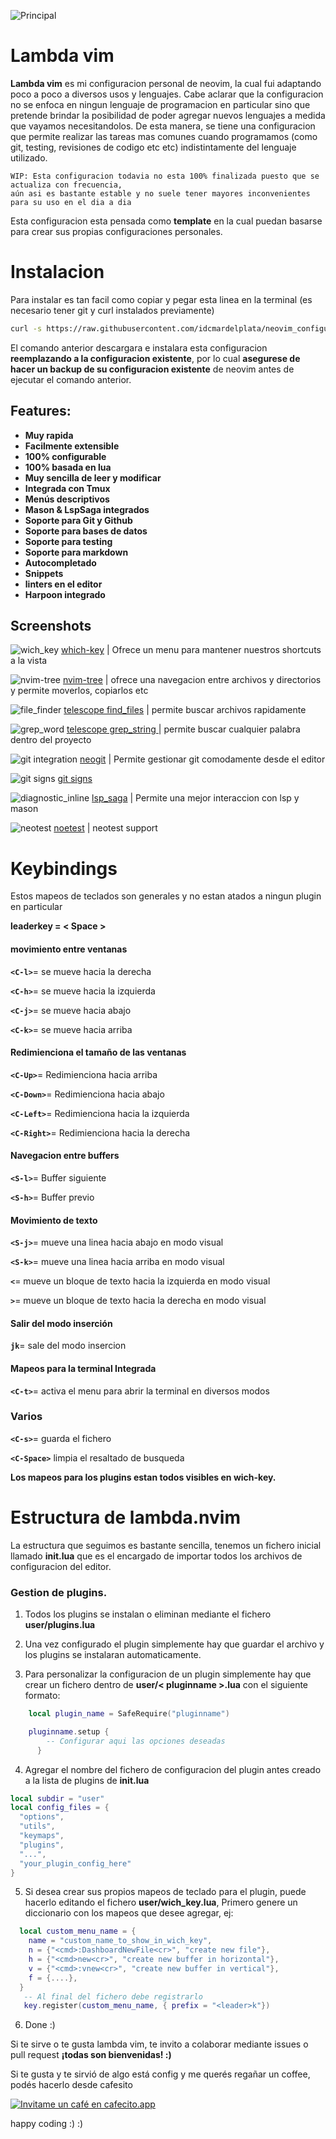 ![Principal](./images/inicio.png)
# Lambda vim

**Lambda vim** es mi configuracion personal de neovim, la cual fui adaptando poco a poco a diversos usos y lenguajes.
Cabe aclarar que la configuracion no se enfoca en ningun lenguaje de programacion en particular sino que pretende brindar la posibilidad de poder agregar nuevos lenguajes a medida que vayamos necesitandolos.
De esta manera, se tiene una configuracion que permite realizar las tareas mas comunes cuando programamos (como git, testing, revisiones de codigo etc etc) indistintamente del lenguaje utilizado.

    WIP: Esta configuracion todavia no esta 100% finalizada puesto que se actualiza con frecuencia,
    aún asi es bastante estable y no suele tener mayores inconvenientes para su uso en el dia a dia

  Esta configuracion esta pensada como **template** en la cual puedan basarse para crear sus propias configuraciones personales.

# Instalacion

Para instalar es tan facil como copiar y pegar esta linea en la terminal (es necesario tener git y curl instalados previamente)

```sh
curl -s https://raw.githubusercontent.com/idcmardelplata/neovim_configuration/master/setup.sh | bash
```

El comando anterior descargara e instalara esta configuracion **reemplazando a la configuracion existente**, por lo cual **asegurese de hacer un backup de su configuracion existente** de neovim antes de ejecutar el comando anterior.

## Features:
  * **Muy rapida**
  * **Facilmente extensible**
  * **100% configurable**
  * **100% basada en lua**
  * **Muy sencilla de leer y modificar**
  * **Integrada con Tmux**
  * **Menús descriptivos**
  * **Mason & LspSaga integrados**
  * **Soporte para Git y Github**
  * **Soporte para bases de datos**
  * **Soporte para testing**
  * **Soporte para markdown**
  * **Autocompletado**
  * **Snippets**
  * **linters en el editor**
  * **Harpoon integrado**

## Screenshots
![wich_key](./images/hich_key.png) 
  [which-key](https://github.com/folke/which-key.nvim) | Ofrece un menu para mantener nuestros shortcuts a la vista



![nvim-tree](./images/nvim_tree.png)
[nvim-tree](https://github.com/kyazdani42/nvim-tree.lua)  | ofrece una navegacion entre archivos y directorios y permite moverlos, copiarlos etc



![file_finder](./images/file_finder.png)
[telescope find_files](https://github.com/nvim-telescope/telescope.nvim) | permite buscar archivos rapidamente

![grep_word](./images/grep_word.png)
[telescope grep_string ](https://github.com/nvim-telescope/telescope.nvim)  | permite buscar cualquier palabra dentro del proyecto


![git integration](./images/git.png)
[neogit](https://github.com/lewis6991/gitsigns.nvim) | Permite gestionar git comodamente desde el editor

![git signs](./images/git_signs.png) 
[git signs](https://github.com/lewis6991/gitsigns.nvim) 

![diagnostic_inline](./images/diagnostics_inline.png) 
[lsp_saga](https://github.com/glepnir/lspsaga.nvim) | Permite una mejor interaccion con lsp y mason

![neotest](./images/neotest.png)
[noetest](https://github.com/nvim-neotest/neotest)  | neotest support


# Keybindings
Estos mapeos de teclados son generales y no estan atados a ningun plugin en particular

**leaderkey = < Space >**

#### movimiento entre ventanas
 **```<C-l>```**= se mueve hacia la derecha

 **```<C-h>```**= se mueve hacia la izquierda

 **```<C-j>```**= se mueve hacia abajo

 **```<C-k>```**= se mueve hacia arriba

#### Redimienciona el tamaño de las ventanas
 **```<C-Up>```**= Redimienciona hacia arriba

 **```<C-Down>```**= Redimienciona hacia abajo

 **```<C-Left>```**= Redimienciona hacia la izquierda

 **```<C-Right>```**= Redimienciona hacia la derecha

#### Navegacion entre buffers
 **```<S-l>```**= Buffer siguiente

 **```<S-h>```**= Buffer previo

#### Movimiento de texto
 **```<S-j>```**= mueve una linea hacia abajo en modo visual
 
 **```<S-k>```**= mueve una linea hacia arriba en modo visual

 **```<```**= mueve un bloque de texto hacia la izquierda en modo visual

 **```>```**= mueve un bloque de texto hacia la derecha en modo visual

#### Salir del modo inserción
 **```jk```**= sale del modo insercion


#### Mapeos para la terminal Integrada
 **```<C-t>```**= activa el menu para abrir la terminal en diversos modos

### Varios
 **```<C-s>```**= guarda el fichero

 **```<C-Space>```** limpia el resaltado de busqueda


**Los mapeos para los plugins estan todos visibles en wich-key.**




# Estructura de **lambda.nvim**

La estructura que seguimos es bastante sencilla, tenemos un fichero inicial llamado **init.lua**
que es el encargado de importar todos los archivos de configuracion del editor.

### Gestion de plugins.
  1) Todos los plugins se instalan o eliminan mediante el fichero **user/plugins.lua**

  2) Una vez configurado el plugin simplemente hay que guardar el archivo y los plugins se instalaran automaticamente.

  3) Para personalizar la configuracion de un plugin simplemente hay que crear un fichero dentro de **user/< pluginname >.lua** con el siguiente formato:

  ```lua
      local plugin_name = SafeRequire("pluginname")

      pluginname.setup {
          -- Configurar aqui las opciones deseadas
        }
  ```
  4) Agregar el nombre del fichero de configuracion del plugin antes creado a la lista de plugins de **init.lua**

  ```lua
  local subdir = "user"
  local config_files = {
    "options",
    "utils",
    "keymaps",
    "plugins",
    "...",
    "your_plugin_config_here"
  }

  ```
  5) Si desea crear sus propios mapeos de teclado para el plugin, puede hacerlo editando el fichero **user/wich_key.lua**,
  Primero genere un diccionario con los mapeos que desee agregar, ej: 

  ```lua
    local custom_menu_name = {
      name = "custom_name_to_show_in_wich_key",
      n = {"<cmd>:DashboardNewFile<cr>", "create new file"},
      h = {"<cmd>new<cr>", "create new buffer in horizontal"},
      v = {"<cmd>:vnew<cr>", "create new buffer in vertical"},
      f = {....},
    }
     -- Al final del fichero debe registrarlo
     key.register(custom_menu_name, { prefix = "<leader>k"})

  ```

 6) Done :)



Si te sirve o te gusta lambda vim, te invito a colaborar mediante issues o pull request **¡todas son bienvenidas! :)**

Si te gusta y te sirvió de algo está config y me querés regañar un coffee, podés hacerlo desde cafesito

[![Invitame un café en cafecito.app](https://cdn.cafecito.app/imgs/buttons/button_1.svg)](https://cafecito.app/idcmardelplata)

happy coding :) :)
